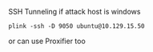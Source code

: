 SSH Tunneling
if attack host is windows
```cmd-session
plink -ssh -D 9050 ubuntu@10.129.15.50
```
or can use Proxifier too
